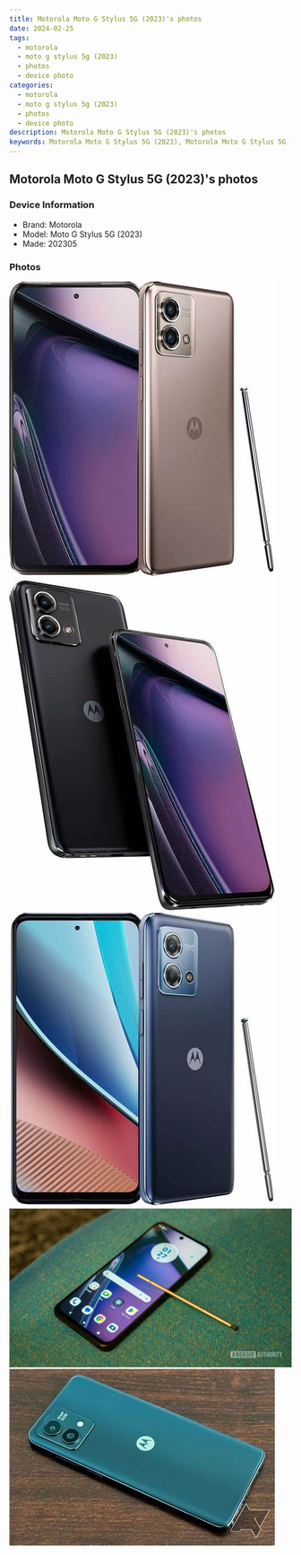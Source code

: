 ```yaml
---
title: Motorola Moto G Stylus 5G (2023)'s photos
date: 2024-02-25
tags: 
  - motorola
  - moto g stylus 5g (2023)
  - photos
  - device photo
categories: 
  - motorola
  - moto g stylus 5g (2023)
  - photos
  - device photo
description: Motorola Moto G Stylus 5G (2023)'s photos
keywords: Motorola Moto G Stylus 5G (2023), Motorola Moto G Stylus 5G (2023) photos, Motorola Moto G Stylus 5G (2023) device photo
---
```


## Motorola Moto G Stylus 5G (2023)'s photos

### Device Information

- Brand: Motorola
- Model: Moto G Stylus 5G (2023)
- Made: 202305

### Photos

![/images/best-assets/devices/motorola/motorola-moto-g-stylus-5g-(2023)/1.jpg](/images/best-assets/devices/motorola/motorola-moto-g-stylus-5g-(2023)/1.jpg)
![/images/best-assets/devices/motorola/motorola-moto-g-stylus-5g-(2023)/2.jpg](/images/best-assets/devices/motorola/motorola-moto-g-stylus-5g-(2023)/2.jpg)
![/images/best-assets/devices/motorola/motorola-moto-g-stylus-5g-(2023)/3.jpg](/images/best-assets/devices/motorola/motorola-moto-g-stylus-5g-(2023)/3.jpg)
![/images/best-assets/devices/motorola/motorola-moto-g-stylus-5g-(2023)/4.jpg](/images/best-assets/devices/motorola/motorola-moto-g-stylus-5g-(2023)/4.jpg)
![/images/best-assets/devices/motorola/motorola-moto-g-stylus-5g-(2023)/5.jpg](/images/best-assets/devices/motorola/motorola-moto-g-stylus-5g-(2023)/5.jpg)
